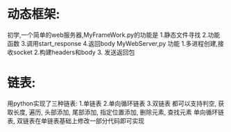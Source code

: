 # 动态框架:
初学,一个简单的web服务器,MyFrameWork.py的功能是 1.静态文件寻找 2.功能函数 3.调用start_response 4.返回body
MyWebServer,py 功能 1.多进程创建,接收socket 2.构建headers和body 3. 发送返回包
# 链表:
用python实现了三种链表: 1.单链表 2.单向循环链表 3.双链表
都可以支持判空, 获取长度, 遍历, 头部添加, 尾部添加, 指定位置添加, 删除元素, 查找元素
单向循环链表, 双链表在单链表基础上修改一部分代码即可实现
